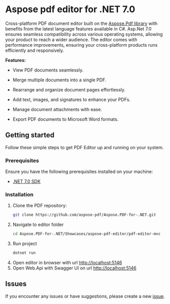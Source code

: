# Aspose pdf editor for .NET 7.0

Cross-platform PDF document editor built on the [Aspose.Pdf library](https://products.aspose.com/pdf/net/) with benefits from the latest language features available in C#. Asp.Net 7.0 ensures seamless compatibility across various operating systems, allowing your product to reach a wider audience. The editor comes with performance improvements, ensuring your cross-platform products runs efficiently and responsively.

**Features:**

- View PDF documents seamlessly.

- Merge multiple documents into a single PDF.

- Rearrange and organize document pages effortlessly.

- Add text, images, and signatures to enhance your PDFs.

- Manage document attachments with ease.

- Export PDF documents to Microsoft Word formats.


## Getting started

Follow these simple steps to get PDF Editor up and running on your system.

### Prerequisites
Ensure you have the following prerequisites installed on your machine:

- [.NET 7.0 SDK](https://dotnet.microsoft.com/download/dotnet/7.0)

### Installation

1. Clone the PDF repository:
   ```bash
   git clone https://github.com/aspose-pdf/Aspose.PDF-for-.NET.git
2. Navigate to editor folder
    ```bash
   cd Aspose.PDF-for-.NET/Showcases/aspose-pdf-editor/pdf-editor-mvc
3. Run project
    ```bash
    dotnet run
4. Open editor in browser with url [http://localhost:5146](http://localhost:5146)
5. Open Web.Api with Swagger UI on url [http://localhost:5146](http://localhost:5146/swagger/index.html)


## Issues

If you encounter any issues or have suggestions, please create a new [issue](https://github.com/aspose-pdf/Aspose.PDF-for-.NET/issues).


